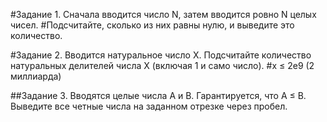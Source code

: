 #Задание 1. Cначала вводится число N, затем вводится ровно N целых чисел. 
#Подсчитайте, сколько из них равны нулю, и выведите это количество.

#Задание 2. Вводится натуральное число X. Подсчитайте количество натуральных делителей числа X (включая 1 и само число). 
#x ≤ 2e9 (2 миллиарда)

##Задание 3. Вводятся целые числа A и B. Гарантируется, что A ≤ B. Выведите все четные числа на заданном отрезке через пробел.